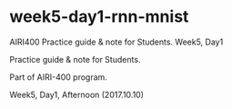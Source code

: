# week5-day1-rnn-mnist
AIRI400 Practice guide &amp; note for Students. Week5, Day1


Practice guide &amp; note for Students.

Part of AIRI-400 program.

Week5, Day1, Afternoon (2017.10.10)

